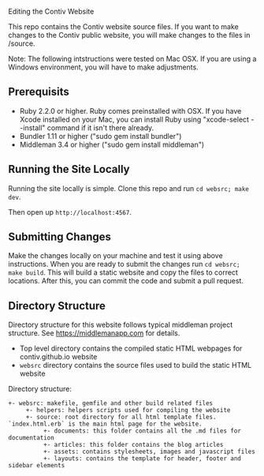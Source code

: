 Editing the Contiv Website

This repo contains the Contiv website source files. If you want to make changes to the Contiv public website, you will make changes to the files in /source.

Note: The following intstructions were tested on Mac OSX. If you are using a Windows environment, you will have to make adjustments.

## Prerequisits

- Ruby 2.2.0 or higher. Ruby comes preinstalled with OSX. If you have Xcode installed on your Mac, you can install Ruby using "xcode-select --install" command if it isn't there already.
- Bundler 1.11 or higher ("sudo gem install bundler")
- Middleman 3.4 or higher ("sudo gem install middleman")


## Running the Site Locally

Running the site locally is simple. Clone this repo and run `cd websrc; make dev`.

Then open up `http://localhost:4567`.


## Submitting Changes
Make the changes locally on your machine and test it using above instructions.
When you are ready to submit the changes run `cd websrc; make build`. This will build a static website and copy the files to correct locations. After this, you can commit the code and submit a pull request.

## Directory Structure

Directory structure for this website follows typical middleman project structure. See https://middlemanapp.com for details.

- Top level directory contains the compiled static HTML webpages for contiv.github.io website
- `websrc` directory contains the source files used to build the static HTML website

Directory structure:

```
+- websrc: makefile, gemfile and other build related files
	 +- helpers: helpers scripts used for compiling the website
	 +- source: root directory for all html template files. `index.html.erb` is the main html page for the website.
	  	  +- documents: this folder contains all the .md files for documentation
		  +- articles: this folder contains the blog articles
		  +- assets: contains stylesheets, images and javascript files
		  +- layouts: contains the template for header, footer and sidebar elements
```
